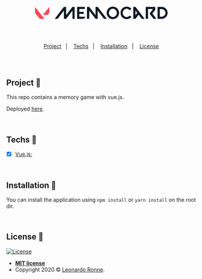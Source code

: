 <p align="center">
  <img src="src/assets/memocard-dark.svg" alt="MemoCard" width="70%" />
</p>

<br />

##

<p align="center">
  <a href="#project-star2">Project</a>&nbsp;&nbsp;&nbsp;|&nbsp;&nbsp;&nbsp;
  <a href="#techs-rocket">Techs</a>&nbsp;&nbsp;&nbsp;|&nbsp;&nbsp;&nbsp;
  <a href="#installation-wrench">Installation</a>&nbsp;&nbsp;&nbsp;|&nbsp;&nbsp;&nbsp;
  <a href="#license-memo">License</a>
</p>

##

<br />

## Project :star2:

This repo contains a memory game with vue.js.

Deployed [here](leandrocesarr.github.io/memory-game/).

<br>

## Techs :rocket:

- [x] [Vue.js](https://vuejs.org/);

<br>

## Installation :wrench:

You can install the application using `npm install` or `yarn install` on the root dir.

<br>

## License :memo:

[![License](http://img.shields.io/:license-mit-blue.svg?style=flat-square)](http://badges.mit-license.org)

- **[MIT license](https://github.com/LeandroCesarr/memory-game/blob/master/LICENSE)**
- Copyright 2020 © <a href="https://github.com/leoronne" target="_blank">Leonardo Ronne</a>.

##